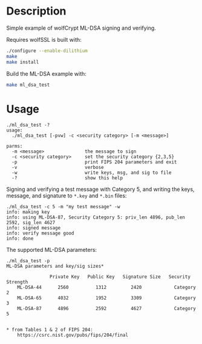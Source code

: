 # Description

Simple example of wolfCrypt ML-DSA signing and verifying.

Requires wolfSSL is built with:

```sh
./configure --enable-dilithium
make
make install
```

Build the ML-DSA example with:

```sh
make ml_dsa_test
```

# Usage

```
./ml_dsa_test -?
usage:
  ./ml_dsa_test [-pvw] -c <security category> [-m <message>]

parms:
  -m <message>               the message to sign
  -c <security category>     set the security category {2,3,5}
  -p                         print FIPS 204 parameters and exit
  -v                         verbose
  -w                         write keys, msg, and sig to file
  -?                         show this help
```

Signing and verifying a test message with Category 5, and writing the keys,
message, and signature to `*.key` and `*.bin` files:
```
./ml_dsa_test -c 5 -m "my test message" -w
info: making key
info: using ML-DSA-87, Security Category 5: priv_len 4896, pub_len 2592, sig_len 4627
info: signed message
info: verify message good
info: done
```

The supported ML-DSA parameters:

```
./ml_dsa_test -p
ML-DSA parameters and key/sig sizes*

                Private Key   Public Key   Signature Size   Security Strength
    ML-DSA-44      2560          1312         2420            Category 2
    ML-DSA-65      4032          1952         3309            Category 3
    ML-DSA-87      4896          2592         4627            Category 5


* from Tables 1 & 2 of FIPS 204:
    https://csrc.nist.gov/pubs/fips/204/final
```
